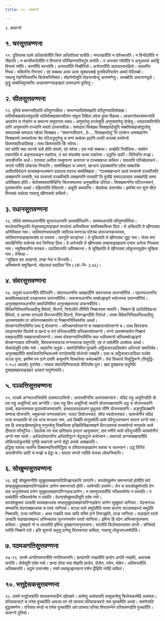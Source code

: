 ```yaml
---
title: ०२. चरवग्गो

---
```

२. चरवग्गो  


## १. चरसुत्तवण्णना

११. दुतियस्स पठमे अधिवासेतीति चित्तं अधिरोपेत्वा वासेति। नप्पजहतीति न परिच्‍चजति। न विनोदेतीति न नीहरति। न ब्यन्तीकरोतीति न विगतन्तं परिच्छिन्‍नपरिवटुमं करोति। न अनभावं गमेतीति न अनुअभावं अवड्ढिं विनासं गमेति। चरम्पीति चरन्तोपि। अनातापीति निब्बीरियो। अनोत्तापीति उपवादभयरहितो। सततन्ति निच्‍चं। समितन्ति निरन्तरं। एवं सब्बत्थ अत्थं ञत्वा सुक्‍कपक्खे वुत्तविपरियायेन अत्थो वेदितब्बो।  
गाथासु गेहनिस्सितन्ति किलेसनिस्सितं। मोहनेय्येसूति मोहजनकेसु आरम्मणेसु। अभब्बोति अभाजनभूतो। फुट्ठुं सम्बोधिमुत्तमन्ति अरहत्तमग्गसङ्खातं उत्तमञाणं फुसितुं।  


## २. सीलसुत्तवण्णना

१२. दुतिये सम्पन्‍नसीलाति परिपुण्णसीला। सम्पन्‍नपातिमोक्खाति परिपुण्णपातिमोक्खा। पातिमोक्खसंवरसंवुताति पातिमोक्खसंवरसीलेन संवुता पिहिता उपेता हुत्वा विहरथ। आचारगोचरसम्पन्‍नाति आचारेन च गोचरेन च सम्पन्‍ना समुपागता भवथ। अणुमत्तेसु वज्‍जेसूति अणुप्पमाणेसु दोसेसु। भयदस्साविनोति तानि अणुमत्तानि वज्‍जानि भयतो दस्सनसीला। समादाय सिक्खथ सिक्खापदेसूति सब्बसिक्खाकोट्ठासेसु समादातब्बं समादाय गहेत्वा सिक्खथ। ‘‘सम्पन्‍नसीलानं…पे॰… सिक्खापदेसू’’ति एत्तकेन धम्मक्खानेन सिक्खत्तये समादापेत्वा चेव पटिलद्धगुणेसु च वण्णं कथेत्वा इदानि उत्तरि कातब्बं दस्सेन्तो किमस्सातिआदिमाह। तत्थ किमस्साति किं भवेय्य।  
यतं चरेति यथा चरन्तो यतो होति संयतो, एवं चरेय्य। एस नयो सब्बत्थ। अच्छेति निसीदेय्य। यतमेनं पसारयेति यं अङ्गपच्‍चङ्गं पसारेय्य, तं यतं संयतमेव कत्वा पसारेय्य। उद्धन्ति उपरि। तिरियन्ति मज्झं। अपाचीनन्ति अधो। एत्तावता अतीता पच्‍चुप्पन्‍ना अनागता च पञ्‍चक्खन्धा कथिता। यावताति परिच्छेदवचनं। जगतो गतीति लोकस्स निप्फत्ति। समवेक्खिता च धम्मानं, खन्धानं उदयब्बयन्ति एतेसं सब्बलोके अतीतादिभेदानं पञ्‍चक्खन्धधम्मानं उदयञ्‍च वयञ्‍च समवेक्खिता। ‘‘पञ्‍चक्खन्धानं उदयं पस्सन्तो पञ्‍चवीसति लक्खणानि पस्सति, वयं पस्सन्तो पञ्‍चवीसति लक्खणानि पस्सती’’ति वुत्तेहि समपञ्‍ञासाय लक्खणेहि सम्मा अवेक्खिता होति। चेतोसमथसामीचिन्ति चित्तसमथस्स अनुच्छविकं पटिपदं। सिक्खमानन्ति पटिपज्‍जमानं, पूरयमानन्ति अत्थो। पहितत्तोति पेसितत्तो। आहूति कथयन्ति। सेसमेत्थ उत्तानमेव। इमस्मिं पन सुत्ते सीलं मिस्सकं कथेत्वा गाथासु खीणासवो कथितो।  


## ३. पधानसुत्तवण्णना

१३. ततिये सम्मप्पधानानीति सुन्दरपधानानि उत्तमवीरियानि। सम्मप्पधानाति परिपुण्णवीरिया। मारधेय्याभिभूताति तेभूमकवट्टसङ्खातं मारधेय्यं अभिभवित्वा समतिक्‍कमित्वा ठिता। ते असिताति ते खीणासवा अनिस्सिता नाम। जातिमरणभयस्साति जातिञ्‍च मरणञ्‍च पटिच्‍च उप्पज्‍जनकभयस्स, जातिमरणसङ्खातस्सेव वा भयस्स। पारगूति पारङ्गता। ते तुसिताति ते खीणासवा तुट्ठा नाम। जेत्वा मारं सवाहिनिन्ति ससेनकं मारं जिनित्वा ठिता। ते अनेजाति ते खीणासवा तण्हासङ्खाताय एजाय अनेजा निच्‍चला नाम। नमुचिबलन्ति मारबलं। उपातिवत्ताति अतिक्‍कन्ता। ते सुखिताति ते खीणासवा लोकुत्तरसुखेन सुखिता नाम। तेनेवाह –  
‘‘सुखिता वत अरहन्तो, तण्हा नेसं न विज्‍जति।  
अस्मिमानो समुच्छिन्‍नो, मोहजालं पदालित’’न्ति॥ (सं॰ नि॰ ३.७६)।  


## ४. संवरसुत्तवण्णना

१४. चतुत्थे पधानानीति वीरियानि। संवरप्पधानन्ति चक्खादीनि संवरन्तस्स उप्पन्‍नवीरियं । पहानप्पधानन्ति कामवितक्‍कादयो पजहन्तस्स उप्पन्‍नवीरियं। भावनाप्पधानन्ति सम्बोज्झङ्गे भावेन्तस्स उप्पन्‍नवीरियं। अनुरक्खणाप्पधानन्ति समाधिनिमित्तं अनुरक्खन्तस्स उप्पन्‍नवीरियं।  
विवेकनिस्सितन्तिआदीसु विवेको, विरागो, निरोधोति तीणिपि निब्बानस्स नामानि। निब्बानं हि उपधिविवेकत्ता विवेको, तं आगम्म रागादयो विरज्‍जन्तीति विरागो, निरुज्झन्तीति निरोधो। तस्मा विवेकनिस्सितन्तिआदीसु आरम्मणवसेन वा अधिगन्तब्बवसेन वा निब्बाननिस्सितन्ति अत्थो।  
वोस्सग्गपरिणामिन्ति एत्थ द्वे वोस्सग्गा – परिच्‍चागवोस्सग्गो च पक्खन्दनवोस्सग्गो च। तत्थ विपस्सना तदङ्गवसेन किलेसे च खन्धे च रागं परिच्‍चजतीति परिच्‍चागवोस्सग्गो। मग्गो आरम्मणवसेन निब्बानं पक्खन्दतीति पक्खन्दनवोस्सग्गो। तस्मा वोस्सग्गपरिणामिन्ति यथा भावियमानो सतिसम्बोज्झङ्गो वोस्सग्गत्थाय परिणमति, विपस्सनाभावञ्‍च मग्गभावञ्‍च पापुणाति, एवं तं भावेतीति अयमेत्थ अत्थो। सेसपदेसुपि एसेव नयो। भद्दकन्ति लद्धकं। समाधिनिमित्तं वुच्‍चति अट्ठिकसञ्‍ञादिवसेन अधिगतो समाधियेव। अनुरक्खतीति समाधिपारिपन्थिकधम्मे रागदोसमोहे सोधेन्तो रक्खति। एत्थ च अट्ठिकसञ्‍ञादिका पञ्‍चेव सञ्‍ञा वुत्ता, इमस्मिं पन ठाने दसपि असुभानि वित्थारेत्वा कथेतब्बानि। तेसं वित्थारो विसुद्धिमग्गे (विसुद्धि॰ १.१०२ आदयो) वुत्तोयेव। गाथाय संवरादिनिप्फादकं वीरियमेव वुत्तं। खयं दुक्खस्स पापुणेति दुक्खक्खयसङ्खातं अरहत्तं पापुणेय्याति।  


## ५. पञ्‍ञत्तिसुत्तवण्णना

१५. पञ्‍चमे अग्गपञ्‍ञत्तियोति उत्तमपञ्‍ञत्तियो। अत्तभावीनन्ति अत्तभाववन्तानं। यदिदं राहु असुरिन्दोति यो एस राहु असुरिन्दो अयं अग्गोति। एत्थ राहु किर असुरिन्दो चत्तारि योजनसहस्सानि अट्ठ च योजनसतानि उच्‍चो, बाहन्तरमस्स द्वादसयोजनसतानि, हत्थतलपादतलानं पुथुलता तीणि योजनसतानि। अङ्गुलिपब्बानि पण्णास योजनानि, भमुकन्तरं पण्णासयोजनं, नलाटं तियोजनसतं, सीसं नवयोजनसतं। कामभोगीनं यदिदं राजा मन्धाताति यो एस राजा मन्धाता नाम, अयं दिब्बेपि मानुसकेपि कामे परिभुञ्‍जनकानं सत्तानं अग्गो नाम। एस हि असङ्खेय्यायुकेसु मनुस्सेसु निब्बत्तित्वा इच्छितिच्छितक्खणे हिरञ्‍ञवस्सं वस्सापेन्तो मानुसके कामे दीघरत्तं परिभुञ्‍जि। देवलोके पन याव छत्तिंसाय इन्दानं आयुप्पमाणं, ताव पणीते कामे परिभुञ्‍जीति कामभोगीनं अग्गो नाम जातो। आधिपतेय्यानन्ति अधिपतिट्ठानं जेट्ठकट्ठानं करोन्तानं। तथागतो अग्गमक्खायतीति लोकियलोकुत्तरेहि गुणेहि तथागतो अग्गो सेट्ठो उत्तमो अक्खायति।  
इद्धिया यससा जलन्ति दिब्बसम्पत्तिसमिद्धिया च परिवारसङ्खातेन यससा च जलन्तानं। उद्धं तिरियं अपाचीनन्ति उपरि च मज्झे च हेट्ठा च। यावता जगतो गतीति यत्तका लोकनिप्फत्ति।  


## ६. सोखुम्मसुत्तवण्णना

१६. छट्ठे सोखुम्मानीति सुखुमलक्खणपटिविज्झनकानि ञाणानि। रूपसोखुम्मेन समन्‍नागतो होतीति रूपे सण्हसुखुमलक्खणपरिग्गाहकेन ञाणेन समन्‍नागतो होति। परमेनाति उत्तमेन। तेन च रूपसोखुम्मेनाति तेन याव अनुलोमभावं पत्तेन सुखुमलक्खणपरिग्गाहकञाणेन। न समनुपस्सतीति नत्थिभावेनेव न पस्सति। न पत्थेतीति नत्थिभावेनेव न पत्थेति। वेदनासोखुम्मादीसुपि एसेव नयो।  
रूपसोखुम्मतं ञत्वाति रूपक्खन्धस्स सण्हसुखुमलक्खणपरिग्गाहकेन ञाणेन सुखुमतं जानित्वा। वेदनानञ्‍च सम्भवन्ति वेदनाक्खन्धस्स च पभवं जानित्वा। सञ्‍ञा यतो समुदेतीति यस्मा कारणा सञ्‍ञाक्खन्धो समुदेति निब्बत्तति, तञ्‍च जानित्वा। अत्थं गच्छति यत्थ चाति यस्मिं ठाने निरुज्झति, तञ्‍च जानित्वा। सङ्खारे परतो ञत्वाति सङ्खारक्खन्धं अनिच्‍चताय लुज्‍जनभावेन परतो जानित्वा। इमिना हि पदेन अनिच्‍चानुपस्सना कथिता। दुक्खतो नो च अत्ततोति इमिना दुक्खानत्तानुपस्सना। सन्तोति किलेससन्तताय सन्तो। सन्तिपदे रतोति निब्बाने रतो। इति सुत्तन्ते चतूसु ठानेसु विपस्सनाव कथिता, गाथासु लोकुत्तरधम्मोपीति।  


## ७. पठमअगतिसुत्तवण्णना

१७-१९. सत्तमे अगतिगमनानीति नगतिगमनानि। छन्दागतिं गच्छतीति छन्देन अगतिं गच्छति, अकत्तब्बं करोति। सेसेसुपि एसेव नयो। छन्दा दोसा भया मोहाति छन्देन, दोसेन, भयेन, मोहेन। अतिवत्ततीति अतिक्‍कमति। अट्ठमं उत्तानमेव। नवमे तथाबुज्झनकानं वसेन द्वीहिपि नयेहि कथितं।  


## १०. भत्तुद्देसकसुत्तवण्णना

२०. दसमे भत्तुद्देसकोति सलाकभत्तादीनं उद्देसको। कामेसु असंयताति वत्थुकामेसु किलेसकामेहि असंयता। परिसाकसटो च पनेस वुच्‍चतीति अयञ्‍च पन सो एवरूपा परिसाकचवरो नाम वुच्‍चतीति अत्थो। समणेनाति बुद्धसमणेन। परिसाय मण्डो च पनेस वुच्‍चतीति अयं एवरूपा परिसा विप्पसन्‍नेन परिसामण्डोति वुच्‍चतीति।  
चरवग्गो दुतियो।  